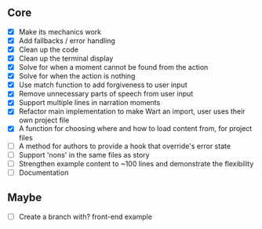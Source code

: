 
## Core
- [X] Make its mechanics work
- [X] Add fallbacks / error handling
- [X] Clean up the code
- [X] Clean up the terminal display
- [X] Solve for when a moment cannot be found from the action
- [X] Solve for when the action is nothing
- [X] Use match function to add forgiveness to user input
- [X] Remove unnecessary parts of speech from user input
- [X] Support multiple lines in narration moments
- [X] Refactor main implementation to make Wart an import, user uses their own project file
- [X] A function for choosing where and how to load content from, for project files
- [ ] A method for authors to provide a hook that override's error state
- [ ] Support 'nons' in the same files as story
- [ ] Strengthen example content to ~100 lines and demonstrate the flexibility
- [ ] Documentation

## Maybe
- [ ] Create a branch with? front-end example
